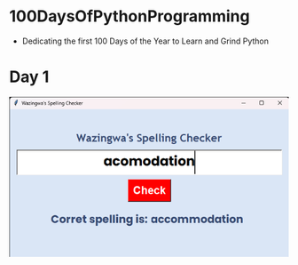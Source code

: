 # 100DaysOfPythonProgramming

- Dedicating the first 100 Days of the Year to Learn and Grind Python

# Day 1

![alt text](<Wazingwa's Spelling Checker 1_1_2025 11_18_48 AM.png>)
